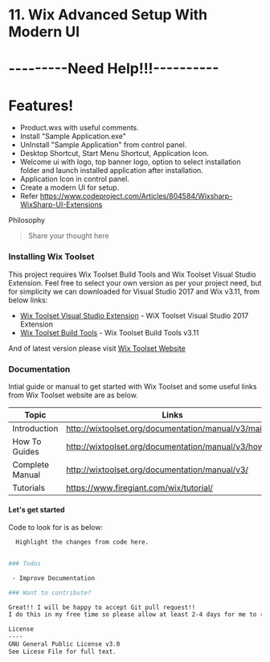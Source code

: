 # 11. Wix Advanced Setup With Modern UI

# ---------Need Help!!!----------

# Features!
  - Product.wxs with useful comments.
  - Install "Sample Application.exe"
  - UnInstall "Sample Application" from control panel.
  - Desktop Shortcut, Start Menu Shortcut, Application Icon.
  - Welcome ui with logo, top banner logo, option to select installation folder and launch installed application after installation.
  - Application Icon in control panel.
  - Create a modern UI for setup.
  - Refer https://www.codeproject.com/Articles/804584/Wixsharp-WixSharp-UI-Extensions

Philosophy
>Share your thought here

### Installing Wix Toolset

This project requires Wix Toolset Build Tools and Wix Toolset Visual Studio Extension. Feel free to select your own version as per your project need, but for simplicity we can downloaded for Visual Studio 2017 and Wix v3.11, from below links:

* [Wix Toolset Visual Studio Extension](https://marketplace.visualstudio.com/vsgallery/2eb3402e-ea6d-4dcd-8340-c88435e54ea9) - WiX Toolset Visual Studio 2017 Extension
* [Wix Toolset Build Tools](http://wixtoolset.org/releases/v3.11/stable) - Wix Toolset Build Tools v3.11

And of latest version please visit [Wix Toolset Website](http://wixtoolset.org/releases/)


### Documentation

Intial guide or manual to get started with Wix Toolset and some useful links from Wix Toolset website are as below.

| Topic | Links |
| ------ | ------ |
| Introduction | http://wixtoolset.org/documentation/manual/v3/main/ |
| How To Guides | http://wixtoolset.org/documentation/manual/v3/howtos/ |
| Complete Manual | http://wixtoolset.org/documentation/manual/v3/ |
| Tutorials | https://www.firegiant.com/wix/tutorial/ |

#### Let's get started

Code to look for is as below:
```sh
  Highlight the changes from code here.
```

```sh

### Todos

 - Improve Documentation

### Want to contribute?

Great!! I will be happy to accept Git pull request!! 
I do this in my free time so please allow at least 2-4 days for me to respond to your comments or issues.

License
----
GNU General Public License v3.0
See Licese File for full text.